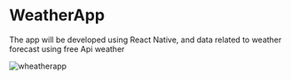 # WeatherApp
The app will be developed using React Native, and data related to weather forecast using free Api weather



![wheatherapp](https://github.com/Wasuan8/WeatherApp/assets/130974528/1e63be92-4035-4abd-93a8-e18bfcc1a609)
